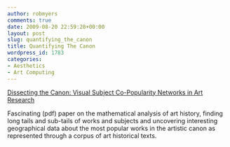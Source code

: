 ```yaml
---
author: robmyers
comments: true
date: 2009-08-20 22:59:28+00:00
layout: post
slug: quantifying_the_canon
title: Quantifying The Canon
wordpress_id: 1783
categories:
- Aesthetics
- Art Computing
---
```


[Dissecting the Canon: Visual Subject Co-Popularity Networks in Art Research](http://www.jeruccs2008.org/node/114)  
  
Fascinating (pdf) paper on the mathematical analysis of art history, finding long tails and sub-tails of works and subjects and uncovering interesting geographical data about the most popular works in the artistic canon as represented through a corpus of art historical texts.  



